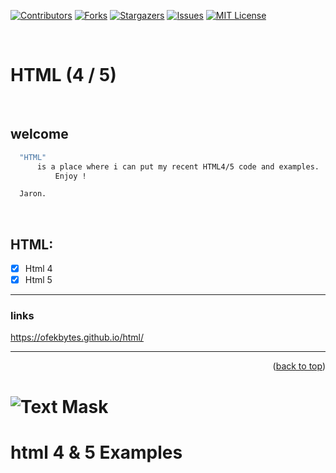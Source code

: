 [![Contributors][contributors-shield]][contributors-url]
[![Forks][forks-shield]][forks-url]
[![Stargazers][stars-shield]][stars-url]
[![Issues][issues-shield]][issues-url]
[![MIT License][license-shield]][license-url]

<a name="topage"></a>

<br/>

# HTML (4 / 5)

<br/>

## **welcome**
  ```sh
    "HTML" 
        is a place where i can put my recent HTML4/5 code and examples.
            Enjoy !

    Jaron.
  ```

<br/>

## HTML:
 - [x] Html 4
 - [x] Html 5

 ----

### links
https://ofekbytes.github.io/html/

----

<p align="right">(<a href="#topage">back to top</a>)</p>

[contributors-shield]: https://img.shields.io/github/contributors/ofekbytes/html.svg?style=for-the-badge
[contributors-url]: https://github.com/ofekbytes/html/graphs/contributors

[forks-shield]: https://img.shields.io/github/forks/ofekbytes/html.svg?style=for-the-badge
[forks-url]: https://github.com/ofekbytes/html/network/members

[stars-shield]: https://img.shields.io/github/stars/ofekbytes/html.svg?style=for-the-badge
[stars-url]: https://github.com/ofekbytes/html/stargazers

[issues-shield]: https://img.shields.io/github/issues/ofekbytes/html.svg?style=for-the-badge
[issues-url]: https://github.com/ofekbytes/html/issues

[license-shield]: https://img.shields.io/github/license/ofekbytes/html.svg?style=for-the-badge
[license-url]: https://github.com/ofekbytes/html/blob/master/LICENSE

[linkedin-shield]: https://img.shields.io/badge/-LinkedIn-black.svg?style=for-the-badge&logo=linkedin&colorB=555
[linkedin-url]: https://linkedin.com/in/yaron-kessler-703606163/


# ![Text Mask](https://ofekbytes.github.io/assets/images/picture/yamon.jpg)
# html 4 & 5 Examples

